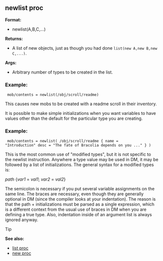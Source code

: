 ## newlist proc

**Format:**
+   newlist(A,B,C,...)

**Returns:**
+   A list of new objects, just as though you had done
    `list(new A,new B,new C,...)`.

**Args:**
+   Arbitrary number of types to be created in the list.
### Example:

```dm
 mob/contents = newlist(/obj/scroll/readme) 
```



This causes new mobs to be created with a readme scroll in
their inventory. 

It is possible to make simple initializations
when you want variables to have values other than the default for the
particular type you are creating.
### Example:

```dm
 mob/contents = newlist( /obj/scroll/readme { name =
"Introduction" desc = "The fate of Bracolia depends on you ..." } )

```
 

This is the most common use of "modified types",
but it is not specific to the newlist instruction. Anywhere a type value
may be used in DM, it may be followed by a list of initializations. The
general syntax for a modified types is: 

*path* {*var1* =
*val1*; *var2* = *val2*} 

The semicolon is necessary if you put
several variable assignments on the same line. The braces are necessary,
even though they are generally optional in DM (since the compiler looks
at your indentation). The reason is that the path + initializations must
be parsed as a single expression, which is a different context from the
usual use of braces in DM when you are defining a true type. Also,
indentation inside of an argument list is always ignored anyway.

> [!TIP] 
> **See also:**
> +   [list proc](/ref/proc/list.md) 
> +   [new proc](/ref/proc/new.md) 
